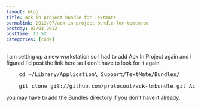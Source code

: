 ```yaml
---
layout: blog
title: ack in project bundle for Textmate
permalink: 2012/07/ack-in-project-bundle-for-textmate
postday: 07/03 2012
posttime: 13_52
categories: [code]
---
```


I am setting up a new workstation so I had to add Ack In Project again and I figured I'd post the link here so I don't have to look for it again.

<pre>
    cd ~/Library/Application\ Support/TextMate/Bundles/

    git clone git://github.com/protocool/ack-tmbundle.git Ack.tmbundle
</pre>

you may have to add the Bundles directory if you don't have it already.
